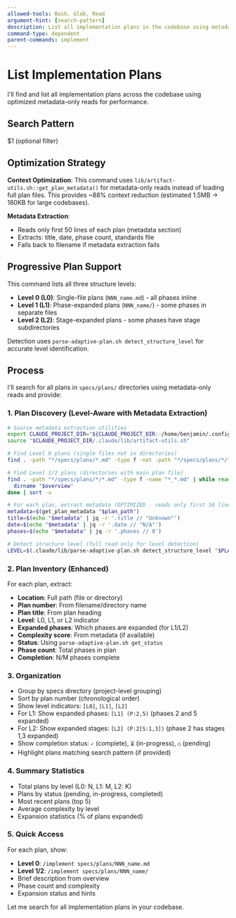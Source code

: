 ```yaml
---
allowed-tools: Bash, Glob, Read
argument-hint: [search-pattern]
description: List all implementation plans in the codebase using metadata-only reads
command-type: dependent
parent-commands: implement
---
```


# List Implementation Plans

I'll find and list all implementation plans across the codebase using optimized metadata-only reads for performance.

## Search Pattern
$1 (optional filter)

## Optimization Strategy

**Context Optimization**: This command uses `lib/artifact-utils.sh::get_plan_metadata()` for metadata-only reads instead of loading full plan files. This provides ~88% context reduction (estimated 1.5MB → 180KB for large codebases).

**Metadata Extraction**:
- Reads only first 50 lines of each plan (metadata section)
- Extracts: title, date, phase count, standards file
- Falls back to filename if metadata extraction fails

## Progressive Plan Support

This command lists all three structure levels:
- **Level 0 (L0)**: Single-file plans (`NNN_name.md`) - all phases inline
- **Level 1 (L1)**: Phase-expanded plans (`NNN_name/`) - some phases in separate files
- **Level 2 (L2)**: Stage-expanded plans - some phases have stage subdirectories

Detection uses `parse-adaptive-plan.sh detect_structure_level` for accurate level identification.

## Process

I'll search for all plans in `specs/plans/` directories using metadata-only reads and provide:

### 1. Plan Discovery (Level-Aware with Metadata Extraction)
```bash
# Source metadata extraction utilities
export CLAUDE_PROJECT_DIR="${CLAUDE_PROJECT_DIR:-/home/benjamin/.config}"
source "$CLAUDE_PROJECT_DIR/.claude/lib/artifact-utils.sh"

# Find Level 0 plans (single files not in directories)
find . -path "*/specs/plans/*.md" -type f -not -path "*/specs/plans/*/*"

# Find Level 1/2 plans (directories with main plan file)
find . -path "*/specs/plans/*/*.md" -type f -name "*_*.md" | while read overview; do
  dirname "$overview"
done | sort -u

# For each plan, extract metadata (OPTIMIZED - reads only first 50 lines)
metadata=$(get_plan_metadata "$plan_path")
title=$(echo "$metadata" | jq -r '.title // "Unknown"')
date=$(echo "$metadata" | jq -r '.date // "N/A"')
phases=$(echo "$metadata" | jq -r '.phases // 0')

# Detect structure level (full read only for level detection)
LEVEL=$(.claude/lib/parse-adaptive-plan.sh detect_structure_level "$PLAN_PATH")
```

### 2. Plan Inventory (Enhanced)
For each plan, extract:
- **Location**: Full path (file or directory)
- **Plan number**: From filename/directory name
- **Plan title**: From plan heading
- **Level**: L0, L1, or L2 indicator
- **Expanded phases**: Which phases are expanded (for L1/L2)
- **Complexity score**: From metadata (if available)
- **Status**: Using `parse-adaptive-plan.sh get_status`
- **Phase count**: Total phases in plan
- **Completion**: N/M phases complete

### 3. Organization
- Group by specs directory (project-level grouping)
- Sort by plan number (chronological order)
- Show level indicators: `[L0]`, `[L1]`, `[L2]`
- For L1: Show expanded phases: `[L1] (P:2,5)` (phases 2 and 5 expanded)
- For L2: Show expanded stages: `[L2] (P:2[S:1,3])` (phase 2 has stages 1,3 expanded)
- Show completion status: `✓` (complete), `⏳` (in-progress), `○` (pending)
- Highlight plans matching search pattern (if provided)

### 4. Summary Statistics
- Total plans by level (L0: N, L1: M, L2: K)
- Plans by status (pending, in-progress, completed)
- Most recent plans (top 5)
- Average complexity by level
- Expansion statistics (% of plans expanded)

### 5. Quick Access
For each plan, show:
- **Level 0**: `/implement specs/plans/NNN_name.md`
- **Level 1/2**: `/implement specs/plans/NNN_name/`
- Brief description from overview
- Phase count and complexity
- Expansion status and hints

Let me search for all implementation plans in your codebase.